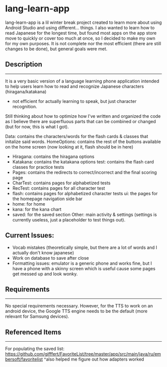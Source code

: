 # lang-learn-app

lang-learn-app is a lil winter break project created to learn more about using Android Studio and using different... things.
I also wanted to learn how to read Japanese for the longest time, but found most apps on the app store move to quickly or cover
too much at once, so I decided to make my own for my own purposes.
It is not complete nor the most efficient (there are still changes to be done), but general goals were met.

## Description
_____________
It is a very basic version of a language learning phone application intended to help users learn how to read and
recognize Japanese characters (hiragana/katakana)
- not efficient for actually learning to speak, but just character recognition.

Still thinking about how to optimize how I've written and organized the code as I believe there are superfluous parts that can be
combined or changed (but for now, this is what I got).

Data: contains the characters/words for the flash cards & classes that initalize said words.
HomeOptions: contains the rest of the buttons available on the home screen (now looking at it, flash should be in here)
  - Hiragana: contains the hiragana options
  - Katakana: contains the katakana options
test: contains the flash card classes for practice tests
  - Pages: contains the redirects to correct/incorrect and the final scoring page
  - CharTest: contains pages for alphabetized tests
  - RecTest: contains pages for all character test
  - flash: contains pages for alphabetized character tests
ui: the pages for the homepage navigation side bar
  - home: for home
  - kana: for the kana chart
  - saved: for the saved section
Other: main activity & settings (settings is currently useless, just a placeholder to test things out).

## Current Issues:
- Vocab mistakes (theoretically simple, but there are a lot of words and I actually don't know japanese)
- Work on database to save after close
- Formatting issues: emulator is a generic phone and works fine, but I have a phone with a skinny screen
    which is useful cause some pages get messed up and look wonky.


## Requirements
_____________

No special requirements necessary. 
However, for the TTS to work on an android device, the Google TTS engine needs
to be the default (more relevant for Samsung devices).


## Referenced Items
_________________
For populating the saved list:
https://github.com/gifffert/FavoriteList/tree/master/app/src/main/java/ru/embersoft/favoritelist
^also helped me figure out how adapters worked
